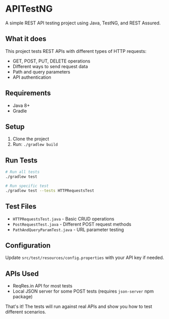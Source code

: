 # APITestNG

A simple REST API testing project using Java, TestNG, and REST Assured.

## What it does

This project tests REST APIs with different types of HTTP requests:
- GET, POST, PUT, DELETE operations
- Different ways to send request data
- Path and query parameters
- API authentication

## Requirements

- Java 8+
- Gradle

## Setup

1. Clone the project
2. Run: `./gradlew build`

## Run Tests

```bash
# Run all tests
./gradlew test

# Run specific test
./gradlew test --tests HTTPRequestsTest
```

## Test Files

- `HTTPRequestsTest.java` - Basic CRUD operations
- `PostRequestTest.java` - Different POST request methods  
- `PathAndQueryParamTest.java` - URL parameter testing

## Configuration

Update `src/test/resources/config.properties` with your API key if needed.

## APIs Used

- ReqRes.in API for most tests
- Local JSON server for some POST tests (requires `json-server` npm package)

That's it! The tests will run against real APIs and show you how to test different scenarios.
